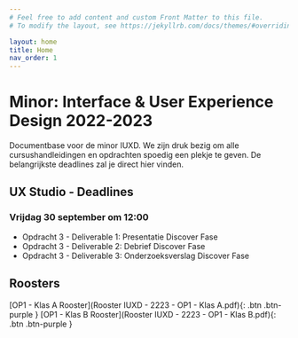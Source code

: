 ```yaml
---
# Feel free to add content and custom Front Matter to this file.
# To modify the layout, see https://jekyllrb.com/docs/themes/#overriding-theme-defaults

layout: home
title: Home
nav_order: 1
---
```


# Minor: Interface & User Experience Design 2022-2023

Documentbase voor de minor IUXD. 
We zijn druk bezig om alle cursushandleidingen en opdrachten spoedig een plekje te geven. 
De belangrijkste deadlines zal je direct hier vinden.

## UX Studio - Deadlines

### Vrijdag 30 september om 12:00
-  Opdracht 3 - Deliverable 1: Presentatie Discover Fase  
-  Opdracht 3 - Deliverable 2: Debrief Discover Fase 
-  Opdracht 3 - Deliverable 3: Onderzoeksverslag Discover Fase 

## Roosters
[OP1 - Klas A Rooster](Rooster IUXD - 2223 - OP1 - Klas A.pdf){: .btn .btn-purple }
[OP1 - Klas B Rooster](Rooster IUXD - 2223 - OP1 - Klas B.pdf){: .btn .btn-purple }
